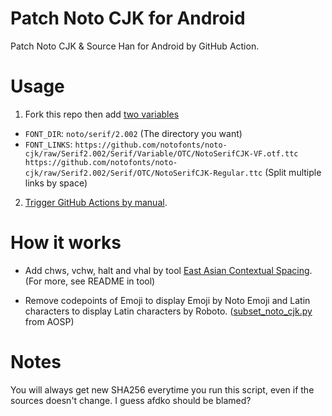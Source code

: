 # Patch Noto CJK for Android
Patch Noto CJK & Source Han for Android by GitHub Action.

# Usage
1. Fork this repo then add [two variables](https://docs.github.com/en/actions/learn-github-actions/variables#creating-configuration-variables-for-a-repository)

- `FONT_DIR`: `noto/serif/2.002` (The directory you want)
- `FONT_LINKS`: `https://github.com/notofonts/noto-cjk/raw/Serif2.002/Serif/Variable/OTC/NotoSerifCJK-VF.otf.ttc https://github.com/notofonts/noto-cjk/raw/Serif2.002/Serif/OTC/NotoSerifCJK-Regular.ttc` (Split multiple links by space)

2. [Trigger GitHub Actions by manual](https://docs.github.com/en/actions/using-workflows/manually-running-a-workflow).

# How it works
- Add chws, vchw, halt and vhal by tool [East Asian Contextual Spacing](https://github.com/kojiishi/east_asian_spacing#opentype-font-features). (For more, see README in tool)

- Remove codepoints of Emoji to display Emoji by Noto Emoji and Latin characters to display Latin characters by Roboto. ([subset_noto_cjk.py](https://cs.android.com/android/platform/superproject/main/+/main:external/noto-fonts/scripts/subset_noto_cjk.py;drc=d8536c6637d9506ccd8ffb09810ceb7e864e20d8) from AOSP)

# Notes
You will always get new SHA256 everytime you run this script, even if the sources doesn't change. I guess afdko should be blamed?
